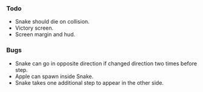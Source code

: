 ### Todo

- Snake should die on collision.
- Victory screen.
- Screen margin and hud.

### Bugs

- Snake can go in opposite direction if changed direction two times before step.
- Apple can spawn inside Snake.
- Snake takes one additional step to appear in the other side.